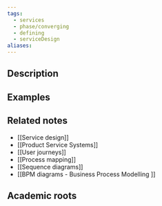 ```yaml
---
tags:
  - services
  - phase/converging
  - defining
  - serviceDesign
aliases:
---
```


## Description


## Examples 


## Related notes 
- [[Service design]]
- [[Product Service Systems]]
- [[User journeys]]
- [[Process mapping]]
- [[Sequence diagrams]]
- [[BPM diagrams - Business Process Modelling ]]
## Academic roots
